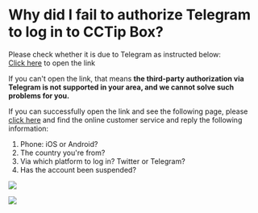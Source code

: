 # Why did I fail to authorize Telegram to log in to CCTip Box?

Please check whether it is due to Telegram as instructed below:  
[Click here](https://telegram.org/js/telegram-widget.js) to open the link

If you can't open the link, that means **the third-party authorization via Telegram is not supported in your area, and we cannot solve such problems for you.**

If you can successfully open the link and see the following page, please [click here](https://cctip.io/index%20) and find the online customer service and reply the following information:   
1. Phone: iOS or Android?   
2. The country you're from?   
3. Via which platform to log in? Twitter or Telegram?  
4. Has the account been suspended?

![](https://gblobscdn.gitbook.com/assets%2F-M1cO_ZVO746qyJixjJ7%2F-ME0_8xheW8q7KOWXvhR%2F-ME0oi6afWwFSJZFPVxI%2Fimage.png?alt=media&token=9d690fca-4ebc-4f09-a056-d0d0700ed4f2)

![](https://gblobscdn.gitbook.com/assets%2F-M1cO_ZVO746qyJixjJ7%2F-MDn_Zw2ZFzbhbsBSdMc%2F-MDn_nru6O4n7MebOejU%2Fimage.png?alt=media&token=06107d03-733a-425d-a027-b2e704b1dcef)

